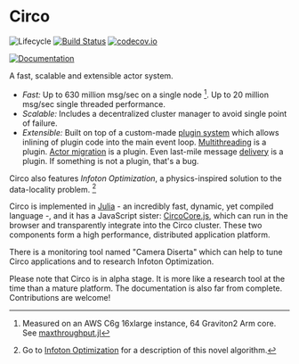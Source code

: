 # Circo

![Lifecycle](https://img.shields.io/badge/lifecycle-maturing-blue.svg)
[![Build Status](https://travis-ci.com/Circo-dev/Circo.svg?branch=master)](https://travis-ci.com/Circo-dev/Circo)
[![codecov.io](http://codecov.io/github/Circo-dev/Circo/coverage.svg?branch=master)](http://codecov.io/github/Circo-dev/Circo?branch=master)
<!--
[![Documentation](https://img.shields.io/badge/docs-stable-blue.svg)](https://Circo-dev.github.io/Circo.jl/stable)-->
[![Documentation](https://img.shields.io/badge/docs-master-blue.svg)](https://Circo-dev.github.io/Circo-docs/dev)


A fast, scalable and extensible actor system.

- *Fast:* Up to 630 million msg/sec on a single node [^singlenode]. Up to 20 million msg/sec single threaded performance.
- *Scalable:* Includes a decentralized cluster manager to avoid single point of failure.
- *Extensible:* Built on top of a custom-made [plugin system](https://github.com/tisztamo/Plugins.jl) which allows inlining of plugin code into the main event loop. [Multithreading](https://github.com/Circo-dev/Circo/blob/master/src/host.jl) is a plugin. [Actor migration](https://github.com/Circo-dev/Circo/blob/master/src/migration.jl) is a plugin. Even last-mile message [delivery](https://github.com/Circo-dev/CircoCore.jl/blob/master/src/onmessage.jl) is a plugin. If something is not a plugin, that's a bug.

Circo also features *Infoton Optimization*, a physics-inspired solution to the data-locality problem. [^infoton]

Circo is implemented in [Julia](https://julialang.org) - an incredibly fast, dynamic, yet compiled language -, and it has a JavaScript sister: [CircoCore.js](https://github.com/Circo-dev/CircoCore.js), which can run in the browser and transparently integrate into the Circo cluster. These two components form a high performance, distributed application platform.

There is a monitoring tool named "Camera Diserta" which can help to tune Circo applications and to research
Infoton Optimization.

Please note that Circo is in alpha stage. It is more like a research tool at the time than a mature platform. The documentation is also far from complete. Contributions are welcome!

[^singlenode]: Measured on an AWS C6g 16xlarge instance, 64 Graviton2 Arm core. See [maxthroughput.jl](https://github.com/Circo-dev/CircoCore.jl/blob/master/benchmark/maxthroughput.jl)

[^infoton]: Go to [Infoton Optimization](./infotons/) for a description of this novel algorithm.
